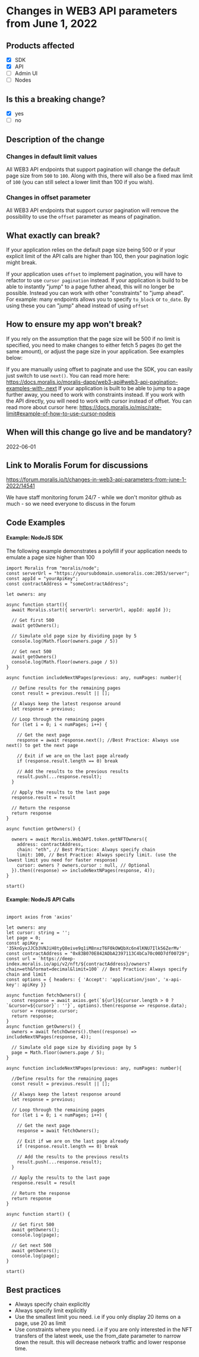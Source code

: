 # Changes in WEB3 API parameters from June 1, 2022

## Products affected
- [X] SDK
- [X] API
- [ ] Admin UI
- [ ] Nodes

## Is this a breaking change?
- [X] yes
- [ ] no

## Description of the change

### Changes in default limit values
All WEB3 API endpoints that support pagination will change the default page size from `500` to `100`.
Along with this, there will also be a fixed max limit of `100` (you can still select a lower limit than 100 if you wish).

### Changes in offset parameter

All WEB3 API endpoints that support cursor pagination will remove the possibility to use the `offset` parameter as means of pagination.

## What exactly can break?

If your application relies on the default page size being 500 or if your explicit limit of the API calls are higher than 100, then your pagination logic might break.

If your application uses `offset` to implement pagination, you will have to refactor to use `cursor pagination` instead.
If your application is build to be able to instantly "jump" to a page futher ahead, this will no longer be possible.
Instead you can work with other "constraints" to "jump ahead". For example: many endpoints allows you to specify `to_block` or `to_date`. By using these you can "jump" ahead instead of using `offset`

## How to ensure my app won't break?

If you rely on the assumption that the page size will be 500 if no limit is specified, you need to make changes to either fetch 5 pages (to get the same amount), or adjust the page size in your application.
See examples below:

If you are manually using offset to paginate and use the SDK, you can easily just switch to use `next()`. 
You can read more here: https://docs.moralis.io/moralis-dapp/web3-api#web3-api-pagination-examples-with-.next
If your application is built to be able to jump to a page further away, you need to work with constraints instead.
If you work with the API directly, you will need to work with cursor instead of offset.
You can read more about cursor here: https://docs.moralis.io/misc/rate-limit#example-of-how-to-use-cursor-nodejs

## When will this change go live and be mandatory?

2022-06-01

## Link to Moralis Forum for discussions

https://forum.moralis.io/t/changes-in-web3-api-parameters-from-june-1-2022/14541

We have staff monitoring forum 24/7 - while we don't monitor github as much - so we need everyone to discuss in the forum

## Code Examples


#### Example: NodeJS SDK
The following example demonstrates a polyfill if your application needs to emulate a page size higher than 100 
```
import Moralis from "moralis/node";
const serverUrl = "https://yoursubdomain.usemoralis.com:2053/server";
const appId = "yourApiKey";
const contractAddress = "someContractAddress";

let owners: any

async function start(){
  await Moralis.start({ serverUrl: serverUrl, appId: appId });

  // Get first 500
  await getOwners();

  // Simulate old page size by dividing page by 5
  console.log(Math.floor(owners.page / 5))

  // Get next 500
  await getOwners()
  console.log(Math.floor(owners.page / 5))
}

async function includeNextNPages(previous: any, numPages: number){

  // Define results for the remaining pages 
  const result = previous.result || [];

  // Always keep the latest response around
  let response = previous;

  // Loop through the remaining pages
  for (let i = 0; i < numPages; i++) {
  
    // Get the next page
    response = await response.next(); //Best Practice: Always use next() to get the next page

    // Exit if we are on the last page already
    if (response.result.length == 0) break

    // Add the results to the previous results
    result.push(...response.result);
  }

  // Apply the results to the last page
  response.result = result

  // Return the response
  return response
}

async function getOwners() {

  owners = await Moralis.Web3API.token.getNFTOwners({
    address: contractAddress,
    chain: "eth", // Best Practice: Always specify chain
    limit: 100, // Best Practice: Always specify limit. (use the lowest limit you need for faster response)
    cursor: owners ? owners.cursor : null, // Optional
  }).then((response) => includeNextNPages(response, 4));
}

start()
```

#### Example: NodeJS API Calls
```

import axios from 'axios'

let owners: any
let cursor: string = '';
let page = 0;
const apiKey = '35knGyxJJCb3VNJiH8tyQ8eive9q1iM8nxzT6F0kOWQbXc6n4lKNU7Ilk56ZerMv'
const contractAddress = "0x83B070E842ADbA2397113C4bCa70c00D7df00729";
const url = `https://deep-index.moralis.io/api/v2/nft/${contractAddress}/owners?chain=eth&format=decimal&limit=100` // Best Practice: Always specify chain and limit
const options = { headers: { 'Accept': 'application/json', 'x-api-key': apiKey }}

async function fetchOwners() {
  const response = await axios.get(`${url}${cursor.length > 0 ? `&cursor=${cursor}`: ''}`, options).then(response => response.data);
  cursor = response.cursor;
  return response;
}
async function getOwners() {
  owners = await fetchOwners().then((response) => includeNextNPages(response, 4));

  // Simulate old page size by dividing page by 5
  page = Math.floor(owners.page / 5);
}

async function includeNextNPages(previous: any, numPages: number){

  //Define results for the remaining pages 
  const result = previous.result || [];

  // Always keep the latest response around
  let response = previous;

  // Loop through the remaining pages
  for (let i = 0; i < numPages; i++) {
  
    // Get the next page
    response = await fetchOwners();

    // Exit if we are on the last page already
    if (response.result.length == 0) break

    // Add the results to the previous results
    result.push(...response.result);
  }

  // Apply the results to the last page
  response.result = result

  // Return the response
  return response
}

async function start() {

  // Get first 500
  await getOwners();
  console.log(page);

  // Get next 500
  await getOwners();
  console.log(page);
}

start()
```

## Best practices

* Always specify chain explicitly
* Always specify limit explicitly
* Use the smallest limit you need. i.e if you only display 20 items on a page, use 20 as limit
* Use constraints where you need. i.e if you are only interested in the NFT transfers of the latest week, use the from_date parameter to narrow down the result. this will decrease network traffic and lower response time.
